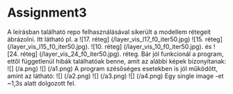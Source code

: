 # Assignment3
A leírásban található repo felhasználásával sikerült a modellem rétegeit ábrázolni. 
Itt látható pl. a ![17. réteg] (/layer_vis_l17_f0_iter50.jpg) ![15. réteg] (/layer_vis_l15_f0_iter50.jpg).
 ![10. réteg] (/layer_vis_10_f0_iter50.jpg). és ![24. réteg] (/layer_vis_24_f0_iter50.jpg). réteg. 
Bár jól funkcionál a program, ettől függetlenül hibák találhatóak benne, amit az alábbi képek bizonyítanak: ![] (/a.png) ![] (/a1.png) 
A program szésőséges esetekben is jól működött, amint az látható: ![] (/a2.png) ![] (/a3.png) ![] (/a4.png)
Egy single image -et ~1,3s alatt dolgozott fel.
